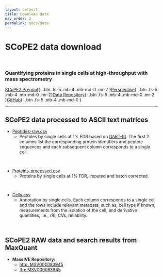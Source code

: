 ```yaml
---
layout: default
title: Download data
nav_order: 2
permalink: docs/data
---
```


# SCoPE2 data download

&nbsp;


### Quantifying proteins in single cells at high-throughput with mass spectrometry

[SCoPE2 Preprint](https://www.biorxiv.org/content/10.1101/665307v1){: .btn .fs-5 .mb-4 .mb-md-0 .mr-2 }[Perspective](https://pubs.acs.org/doi/10.1021/acs.jproteome.8b00257){: .btn .fs-5 .mb-4 .mb-md-0 .mr-2}[Data Repository](ftp://massive.ucsd.edu/MSV000083945){: .btn .fs-5 .mb-4 .mb-md-0 .mr-2 }[GitHub](https://github.com/SlavovLab/){: .btn .fs-5 .mb-4 .mb-md-0 }

------------



## SCoPE2 data processed to ASCII text matrices


* [Peptides-raw.csv](http://slavovlab.net/scope2/data/Peptides-raw.csv)
  - Peptides by single cells at 1% FDR based on [DART-ID](https://dart-id.slavovlab.net/). The first 2 columns list the corresponding protein identifiers and peptide sequences and each subsequent column corresponds to a single cell.

&nbsp;

* [Proteins-processed.csv](http://slavovlab.net/scope2/data/Proteins-processed.csv)
   - Proteins by single cells at 1% FDR, imputed and batch corrected.
   
&nbsp;

* [Cells.csv](http://slavovlab.net/scope2/data/Cells.csv)
   - Annotation by single cells. Each column corresponds to a single cell and the rows include relevant metadata, such as, cell type if known, measurements from the isolation of the cell, and derivative quantities, i.e., rRI, CVs, reliability.

&nbsp;


## SCoPE2 RAW data and search results from MaxQuant

* **MassIVE Repository:**
  - [http: MSV000083945](https://massive.ucsd.edu/ProteoSAFe/dataset.jsp?task=de6aace2096845378ab9ef288e43aa75)
  - [ftp: MSV000083945](ftp://massive.ucsd.edu/MSV000083945)
